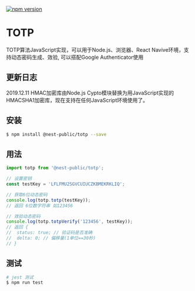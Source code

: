[![npm version](https://badge.fury.io/js/%40nest-public%2Ftotp.svg)](https://badge.fury.io/js/%40nest-public%2Ftotp)

# TOTP

TOTP算法JavaScript实现，可以用于Node.js、浏览器、React Navive环境，支持动态密码生成、效验, 可以搭配Google Authenticator使用

## 更新日志
2019.12.11  HMAC加密库由Node.js Cypto模块替换为用JavaScript实现的HMACSHA1加密库，现在支持在任何JavaScript环境使用了。


## 安装

```bash
$ npm install @nest-public/totp --save
```

## 用法

```javascript
import totp from '@nest-public/totp';

// 设置密钥
const testKey = 'LFLFMU2SGVCUIUCZKBMEKRKLIQ';

// 获取6位动态密码
console.log(totp.totp(testKey));
// 返回 6位数字符串 如123456

// 效验动态密码
console.log(totp.totpVerify('123456', testKey));
// 返回 {
// 	status: true; // 验证码是否准确
// 	delta: 0; // 偏移量(1单位==30秒)
// }

```

## 测试

```bash
# jest 测试
$ npm run test
```

